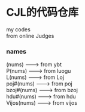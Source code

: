 # CJL的代码仓库

my codes                 
from online Judges            

### names                                                
(nums)                      --->     from ybt                            
P(nums)                     --->     from luogu              
L(nums)                     --->     from Loj            
poj#(nums)                  --->     from poj              
bzoj#(nums)                 --->     from bzoj            
hdu#(nums)                  --->     from hdu                 
Vijos(nums)                 --->     from vijos
